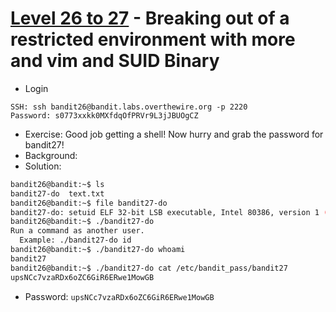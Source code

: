 # [Level 26 to 27](https://overthewire.org/wargames/bandit/bandit27.html) - Breaking out of a restricted environment with more and vim and SUID Binary

- Login
```
SSH: ssh bandit26@bandit.labs.overthewire.org -p 2220
Password: s0773xxkk0MXfdqOfPRVr9L3jJBUOgCZ

```
- Exercise: Good job getting a shell! Now hurry and grab the password for bandit27!
- Background:
- Solution:
```bash
bandit26@bandit:~$ ls
bandit27-do  text.txt
bandit26@bandit:~$ file bandit27-do
bandit27-do: setuid ELF 32-bit LSB executable, Intel 80386, version 1 (SYSV), dynamically linked, interpreter /lib/ld-linux.so.2, BuildID[sha1]=368cd8ac4633fabdf3f4fb1c47a250634d6a8347, for GNU/Linux 3.2.0, not stripped
bandit26@bandit:~$ ./bandit27-do
Run a command as another user.
  Example: ./bandit27-do id
bandit26@bandit:~$ ./bandit27-do whoami
bandit27
bandit26@bandit:~$ ./bandit27-do cat /etc/bandit_pass/bandit27
upsNCc7vzaRDx6oZC6GiR6ERwe1MowGB
```
- Password: `upsNCc7vzaRDx6oZC6GiR6ERwe1MowGB`
